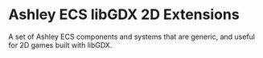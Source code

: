 # Ashley ECS libGDX 2D Extensions

A set of Ashley ECS components and systems that are generic, and useful for 2D games built with libGDX.

